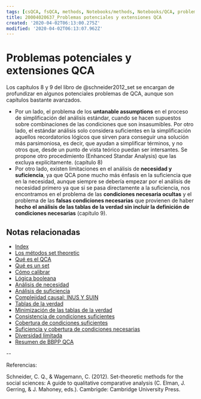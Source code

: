 ```yaml
---
tags: [csQCA, fsQCA, methods, Notebooks/methods, Notebooks/QCA, problems, extensions]
title: 20004020637_Problemas potenciales y extensiones QCA
created: '2020-04-02T06:13:00.275Z'
modified: '2020-04-02T06:13:07.962Z'
---
```


# Problemas potenciales y extensiones QCA

Los capítulos 8 y 9 del libro de @schneider2012_set se encargan de profundizar en algunos potenciales problemas de QCA, aunque son capítulos bastante avanzados.

- Por un lado, el problema de los **untanable assumptions** en el proceso de simplificación del análisis estándar, cuando se hacen supuestos sobre combinaciones de las condiciones que son insasumibles. Por otro lado, el estándar análisis solo considera suficientes en la simplificación aquellos recordatorios lógicos que sirven para conseguir una solución más parsimoniosa, es decir, que ayudan a simplificar términos, y no otros que, desde un punto de vista teórico puedan ser intersantes. Se propone otro procedimiento (Enhanced Standar Analysis) que las excluya explícitamente. (capítulo 8)
- Por otro lado, existen limitaciones en el análisis de **necesidad y suficiencia**, ya que QCA pone mucho más énfasis en la suficiencia que en la necesidad, aunque siempre se debería empezar por el análisis de necesidad primero ya que si se pasa directamente a la suficiencia, nos encontramos en el problema de las **condiciones necesaria ocultas** y el problema de las **falsas condiciones necesarias** que provienen de haber **hecho el análisis de las tablas de la verdad sin incluir la definición de condiciones necesarias** (capítulo 9).

 ## Notas relacionadas

- [Index](_2003101705_index.md)
- [Los métodos set theoretic](2003212003_set_theoretic_methods.md)
- [Qué es el QCA](2003212024_qca_descripcion.md)
- [Qué es un set](2003221713_setdefinition_qca.md)
- [Cómo calibrar](2003221733_calibracion_sets.md)
- [Lógica booleana](2003231138_operaciones_boleanas.md)
- [Análisis de necesidad](2003241901_condicionnecesidadqca.md)
- [Análisis de suficiencia](2003241628_analisissuficiencia_qca.md)
- [Complejidad causal: INUS Y SUIN](2003250705_causalcomplexity.md)
- [Tablas de la verdad](2003261610_minimizacion_tabladelaverdad.md)
- [Minimización de las tablas de la verdad](2003261610_minimizacion_tabladelaverdad.md)
- [Consistencia de condiciones suficientes](2003280813_consistencia_qca.md)
- [Cobertura de condiciones suficientes](2003280911_cobertura_solucionsuficiente.md)
- [Suficiencia y cobertura de condiciones necesarias](2003290828_consistencia_cobertura_condiciones_necesarias.md)
- [Diversidad limitada](2003300812_diversidad_limitada_qca.md)
- [Resumen de BBPP QCA](2004020654_resumen_etapas_bbpp_qca.md)

--

Referencias:

Schneider, C. Q., & Wagemann, C. (2012). Set-theoretic methods for the social sciences: A guide to qualitative comparative analysis (C. Elman, J. Gerring, & J. Mahoney, eds.). Cambrigde: Cambridge University Press.
